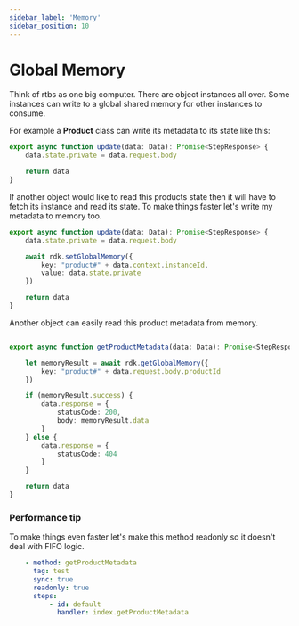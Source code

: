 ```yaml
---
sidebar_label: 'Memory'
sidebar_position: 10
---
```



# Global Memory

Think of rtbs as one big computer. There are object instances all over. Some instances can write to a global shared memory for other instances to consume. 

For example a __Product__ class can write its metadata to its state like this:

```typescript
export async function update(data: Data): Promise<StepResponse> {
    data.state.private = data.request.body

    return data
}
```

If another object would like to read this products state then it will have to fetch its instance and read its state. To make things faster let's write my metadata to memory too.

```typescript
export async function update(data: Data): Promise<StepResponse> {
    data.state.private = data.request.body

    await rdk.setGlobalMemory({
        key: "product#" + data.context.instanceId,
        value: data.state.private
    })

    return data
}
```

Another object can easily read this product metadata from memory.

```typescript

export async function getProductMetadata(data: Data): Promise<StepResponse> {

    let memoryResult = await rdk.getGlobalMemory({
        key: "product#" + data.request.body.productId
    })

    if (memoryResult.success) {
        data.response = {
            statusCode: 200,
            body: memoryResult.data
        }
    } else {
        data.response = {
            statusCode: 404
        }
    }

    return data
}
```

### Performance tip

To make things even faster let's make this method readonly so it doesn't deal with FIFO logic. 

```yaml
    - method: getProductMetadata
      tag: test
      sync: true
      readonly: true
      steps:
          - id: default
            handler: index.getProductMetadata
```
